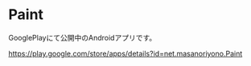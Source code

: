 Paint
===========
GooglePlayにて公開中のAndroidアプリです。

https://play.google.com/store/apps/details?id=net.masanoriyono.Paint